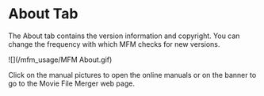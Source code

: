 # About Tab

The About tab contains the version information and copyright. You can change the frequency with which MFM checks for new versions.

![](/mfm_usage/MFM About.gif)

Click on the manual pictures to open the online manuals or on the banner to go to the Movie File Merger web page.

